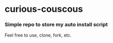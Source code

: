 # curious-couscous

### Simple repo to store my auto install script

Feel free to use, clone, fork, etc.
